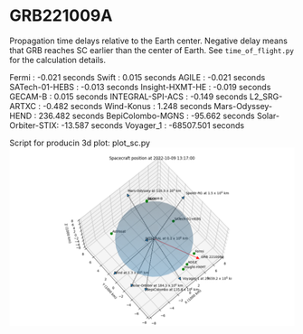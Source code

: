 # GRB221009A

Propagation time delays relative to the Earth center.
Negative delay means that GRB reaches SC earlier than the center of Earth.
See `time_of_flight.py` for the calculation details.

Fermi             :      -0.021 seconds
Swift             :       0.015 seconds
AGILE             :      -0.021 seconds
SATech-01-HEBS    :      -0.013 seconds
Insight-HXMT-HE   :      -0.019 seconds
GECAM-B           :       0.015 seconds
INTEGRAL-SPI-ACS  :      -0.149 seconds
L2_SRG-ARTXC      :      -0.482 seconds
Wind-Konus        :       1.248 seconds
Mars-Odyssey-HEND :     236.482 seconds
BepiColombo-MGNS  :     -95.662 seconds
Solar-Orbiter-STIX:     -13.587 seconds
Voyager_1         :  -68507.501 seconds

Script for producin 3d plot: plot_sc.py
![Example plot](IPN_plot.png)

